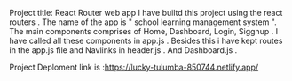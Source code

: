Project title: React Router web app 
 I have builtd this project using  the react routers . The name of the app is " school learning management system ". The main components comprises of Home, Dashboard, Login, Siggnup .  I have called all these components in app.js . Besides this i have kept routes in the app.js file and Navlinks in header.js . And Dashboard.js .

 Project Deploment link is :https://lucky-tulumba-850744.netlify.app/
